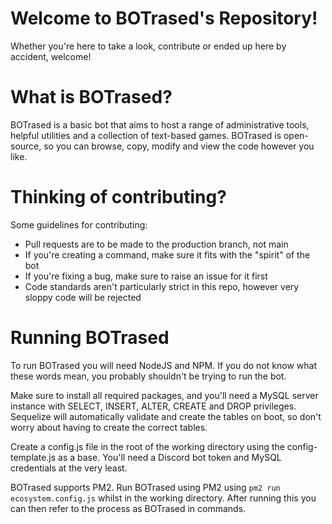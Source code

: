 
# Welcome to BOTrased's Repository!

Whether you're here to take a look, contribute or ended up here by accident, welcome!

# What is BOTrased?
BOTrased is a basic bot that aims to host a range of administrative tools, helpful utilities and a collection of text-based games. BOTrased is open-source, so you can browse, copy, modify and view the code however you like.

# Thinking of contributing?
Some guidelines for contributing:
- Pull requests are to be made to the production branch, not main
- If you're creating a command, make sure it fits with the "spirit" of the bot
- If you're fixing a bug, make sure to raise an issue for it first
- Code standards aren't particularly strict in this repo, however very sloppy code will be rejected

# Running BOTrased
To run BOTrased you will need NodeJS and NPM. If you do not know what these words mean, you probably shouldn't be trying to run the bot.

Make sure to install all required packages, and you'll need a MySQL server instance with SELECT, INSERT, ALTER, CREATE and DROP privileges. Sequelize will automatically validate and create the tables on boot, so don't worry about having to create the correct tables.

Create a config.js file in the root of the working directory using the config-template.js as a base. You'll need a Discord bot token and MySQL credentials at the very least.

BOTrased supports PM2. Run BOTrased using PM2 using `pm2 run ecosystem.config.js` whilst in the working directory. After running this you can then refer to the process as BOTrased in commands.
